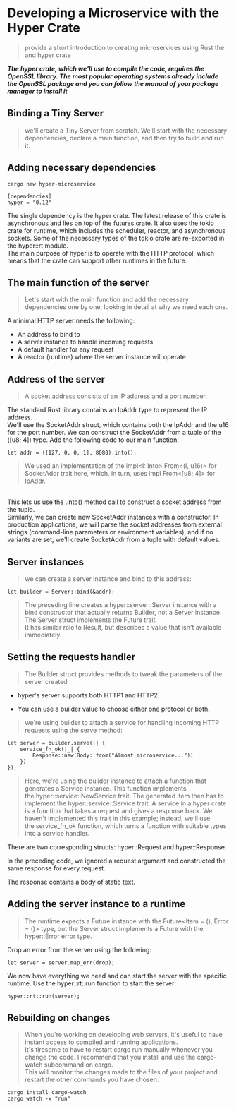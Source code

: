 # Developing a Microservice with the Hyper Crate
> provide a short introduction to creating microservices using Rust the and 
hyper crate

***The hyper crate, which we'll use to compile the code, requires the OpenSSL library. The most 
popular operating systems already include the OpenSSL package and you can follow the manual of
 your package manager to install it***

## Binding a Tiny Server
> we'll create a Tiny Server from scratch. 
We'll start with the necessary dependencies, declare a main function, and then try to build and run it.

## Adding necessary dependencies
    
    cargo new hyper-microservice
    
    [dependencies]
    hyper = "0.12"
    
The single dependency is the hyper crate. The latest release of this crate is asynchronous and lies on top of the futures crate. It also uses the tokio crate for runtime, which includes the scheduler, reactor, and asynchronous sockets. Some of the necessary types of the tokio crate are re-exported in the hyper::rt module.<br>
 The main purpose of hyper is to operate with the HTTP protocol, which means that the crate can support other runtimes in the future.
 
## The main function of the server
> Let's start with the main function and add the necessary dependencies one by one, looking in detail at why we need each one. 

A minimal HTTP server needs the following:

- An address to bind to 
- A server instance to handle incoming requests
- A default handler for any request
- A reactor (runtime) where the server instance will operate

## Address of the server
> A socket address consists of an IP address and a port number.

The standard Rust library contains an IpAddr type to represent the IP address. <br>
We'll use the SocketAddr struct, which contains both the IpAddr and the u16 for the port number. 
We can construct the SocketAddr from a tuple of the ([u8; 4]) type. 
Add the following code to our main function:

    let addr = ([127, 0, 0, 1], 8080).into();

>We used an implementation of the impl<I: Into<IpAddr>> From<(I, u16)> for SocketAddr trait here,
which, in turn, uses impl From<[u8; 4]> for IpAddr. 
<br>
This lets us use the .into() method call to construct a socket address from the tuple.
<br> 
Similarly, we can create new SocketAddr instances with a constructor. 
In production applications, we will parse the socket addresses from external strings 
(command-line parameters or environment variables), and if no variants are set, 
we'll create SocketAddr from a tuple with default values.

## Server instances
> we can create a server instance and bind to this address:
    
    let builder = Server::bind(&addr);

> The preceding line creates a hyper::server::Server instance with a bind constructor that actually returns Builder, not a Server instance. The Server struct implements the Future trait.<br>
 It has similar role to Result, but describes a value that isn't available immediately.

## Setting the requests handler
> The Builder struct provides methods to tweak the parameters of the server created

- hyper's server supports both HTTP1 and HTTP2.
 
- You can use a builder value to choose either one protocol or both. 

> we're using builder to attach a service for handling incoming HTTP requests using the serve method:

    let server = builder.serve(|| {
        service_fn_ok(|_| {
            Response::new(Body::from("Almost microservice..."))
        })
    });
> Here, we're using the builder instance to attach a function that generates a Service instance. 
This function implements the hyper::service::NewService trait. 
The generated item then has to implement the hyper::service::Service trait. 
A service in a hyper crate is a function that takes a request and gives a response back. 
We haven't implemented this trait in this example; instead, we'll use the service_fn_ok function, 
which turns a function with suitable types into a service handler.

There are two corresponding structs: hyper::Request and hyper::Response. 

In the preceding code, we ignored a request argument and constructed the same response for every request. 

The response contains a body of static text.

## Adding the server instance to a runtime

> The runtime expects a Future instance with the Future<Item = (), Error = ()> type, but the Server struct implements a Future with the hyper::Error error type.

Drop an error from the server using the following:

    let server = server.map_err(drop);

We now have everything we need and can start the server with the specific runtime. Use the hyper::rt::run function to start the server:

    hyper::rt::run(server);

## Rebuilding on changes
> When you're working on developing web servers, it's useful to have instant access to compiled and running applications. 
<br>It's tiresome to have to restart cargo run manually whenever you change the code. I recommend that you install and use the cargo-watch subcommand on cargo. 
<br>This will monitor the changes made to the files of your project and restart the other commands you have chosen.

    cargo install cargo-watch
    cargo watch -x "run"